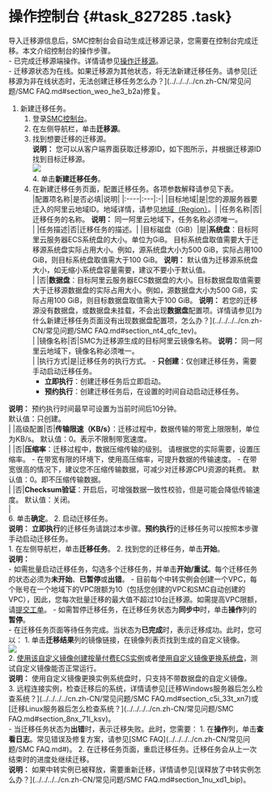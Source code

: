 # 操作控制台 {#task_827285 .task}

导入迁移源信息后，SMC控制台会自动生成迁移源记录，您需要在控制台完成迁移。本文介绍控制台的操作步骤。
<br/>-   已完成迁移源端操作。详情请参见[操作迁移源](cn.zh-CN/用户指南/操作迁移源.md#)。<br/>-   迁移源状态为在线。如果迁移源为其他状态，将无法新建迁移任务。请参见[迁移源为非在线状态时，无法创建迁移任务怎么办？](../../../../cn.zh-CN/常见问题/SMC FAQ.md#section_weo_he3_b2a)修复。

1.  新建迁移任务。 
    1.  登录[SMC控制台](https://smc.console.aliyun.com/)。
    2.  在左侧导航栏，单击**迁移源**。
    3.  找到想要迁移的迁移源。 <br/>       **说明：** 您可以从客户端界面获取迁移源ID，如下图所示，并根据迁移源ID找到目标迁移源。<br/>       ![](http://static-aliyun-doc.oss-cn-hangzhou.aliyuncs.com/assets/img/668922/156197413550022_zh-CN.png)<br/>   4.  单击**新建迁移任务**。
    5.  在新建迁移任务页面，配置迁移任务。各项参数解释请参见下表。 <br/>       |配置项名称|是否必填|说明|
        |:----|:---|:-|
        |目标地域|是|您的源服务器要迁入的阿里云地域ID。地域详情，请参见[地域（Region）](../../../../cn.zh-CN/通用参考/地域和可用区.md#section_ug5_k5k_xdb)。|
        |任务名称|否|迁移任务的名称。 **说明：** 同一阿里云地域下，任务名称必须唯一。<br/>|
        |任务描述|否|迁移任务的描述。|
        |目标磁盘（GiB）|是|**系统盘**：目标阿里云服务器ECS系统盘的大小。单位为GiB。 目标系统盘取值需要大于迁移源系统盘实际占用大小。例如，源系统盘大小为500 GiB，实际占用100 GiB，则目标系统盘取值需大于100 GiB。 **说明：** 默认值为迁移源系统盘大小，如无缩小系统盘容量需要，建议不要小于默认值。<br/>|
        |否|**数据盘**：目标阿里云服务器ECS数据盘的大小。目标数据盘取值需要大于迁移源数据盘的实际占用大小。例如，源数据盘大小为500 GiB，实际占用100 GiB，则目标数据盘取值需大于100 GiB。 **说明：** 若您的迁移源没有数据盘，或数据盘未挂载，不会出现**数据盘**配置项。详情请参见[为什么新建迁移任务页面没有出现数据盘配置项，怎么办？](../../../../cn.zh-CN/常见问题/SMC FAQ.md#section_nt4_qfc_tev)。<br/>|
        |镜像名称|否|SMC为迁移源生成的目标阿里云镜像名称。 **说明：** 同一阿里云地域下，镜像名称必须唯一。<br/>|
        |执行方式|是|迁移任务的执行方式。         -   **只创建**：仅创建迁移任务，需要手动启动迁移任务。
        -   **立即执行**：创建迁移任务后立即启动。
        -   **预约执行**：创建迁移任务后，在设置的时间自动启动迁移任务。

**说明：** 预约执行时间最早可设置为当前时间后10分钟。<br/>默认值：只创建。<br/>|
        |高级配置|否|**传输限速（KB/s）**：迁移过程中，数据传输的带宽上限限制，单位为KB/s。 默认值：0。表示不限制带宽速度。<br/>|
        |否|**压缩率**：迁移过程中，数据压缩传输的级别。 请根据您的实际需要，设置压缩率。         -   在带宽有限的环境下，使用高压缩率，可提升数据的传输速度。
        -   在带宽很高的情况下，建议您不压缩传输数据，可减少对迁移源CPU资源的耗费。
 默认值：0。即不压缩传输数据。<br/>|
        |否|**Checksum验证**：开启后，可增强数据一致性校验，但是可能会降低传输速度。 默认值：关闭。<br/>|<br/>   6.  单击**确定**。
2.  启动迁移任务。 <br/>   **说明：** **立即执行**的迁移任务请跳过本步骤。**预约执行**的迁移任务可以按照本步骤手动启动迁移任务。<br/>   1.  在左侧导航栏，单击**迁移任务**。
    2.  找到您的迁移任务，单击**开始**。 <br/>       **说明：** <br/>       -   如需批量启动迁移任务，勾选多个迁移任务，并单击**开始/重试**。每个迁移任务的状态必须为**未开始**、**已暂停**或**出错**。
        -   目前每个中转实例会创建一个VPC，每个账号在一个地域下的VPC限额为10（包括您创建的VPC和SMC自动创建的VPC），因此，您每次批量迁移的最大值不超过10台迁移源。如需提高VPC限额，请[提交工单](https://workorder.console.aliyun.com/#/ticket/list/)。
        -   如需暂停迁移任务，在迁移任务状态为**同步中**时，单击**操作**列的**暂停**。
<br/>-   在迁移任务页面等待任务完成。当状态为**已完成**时，表示迁移成功。此时，您可以：
    1.  单击**迁移结果**列的镜像链接，在镜像列表页找到生成的自定义镜像。<br/>       ![](http://static-aliyun-doc.oss-cn-hangzhou.aliyuncs.com/assets/img/668922/156197413650024_zh-CN.png)<br/>   2.  [使用该自定义镜像创建按量付费ECS实例](../../../../cn.zh-CN/实例/创建实例/使用自定义镜像创建实例.md#)或者[使用自定义镜像更换系统盘](../../../../cn.zh-CN/块存储/云盘/更换系统盘/更换系统盘（非公共镜像）.md#)，测试自定义镜像能否正常运行。<br/>       **说明：** 使用自定义镜像更换实例系统盘时，只支持不带数据盘的自定义镜像。<br/>   3.  远程连接实例，检查迁移后的系统，详情请参见[迁移Windows服务器后怎么检查系统？](../../../../cn.zh-CN/常见问题/SMC FAQ.md#section_c5i_33t_xn7)或[迁移Linux服务器后怎么检查系统？](../../../../cn.zh-CN/常见问题/SMC FAQ.md#section_8nx_71l_ksv)。<br/>-   当迁移任务状态为**出错**时，表示迁移失败。此时，您需要：
    1.  在**操作**列，单击**查看日志**。常见错误及修复方案，请参见[SMC FAQ](../../../../cn.zh-CN/常见问题/SMC FAQ.md#)。
    2.  在迁移任务页面，重启迁移任务。迁移任务会从上一次结束时的进度处继续迁移。<br/>       **说明：** 如果中转实例已被释放，需要重新迁移，详情请参见[误释放了中转实例怎么办？](../../../../cn.zh-CN/常见问题/SMC FAQ.md#section_1nu_xd1_bip)。


